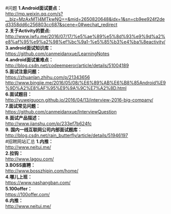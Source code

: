 #问题
**1.Android面试要点：**</br>http://mp.weixin.qq.com/s?__biz=MzAxMTI4MTkwNQ==&mid=2650820648&idx=1&sn=cb9ee924f2ded3358dd6c256803cc687&scene=0#wechat_redirect</br>
**2.关于Activity的要点:**</br>http://www.iwfu.me/2016/07/17/%e5%ae%89%e5%8d%93%e9%9d%a2%e8%af%95%e9%a2%98%ef%bc%9a1-%e5%85%b3%e4%ba%8eactivity/</br>
**3.android面试知识库：**</br>https://github.com/canmeidanxue/LearningNotes</br>
**4.android面试重难点：**</br>http://blog.csdn.net/codeemperor/article/details/51004189</br>
**5.面试注意问题：**</br>https://zhuanlan.zhihu.com/p/21343656</br>
http://www.bingjie.me/2016/05/08/%E6%89%AB%E6%B8%85Android%E9%9D%A2%E8%AF%95%E9%9A%9C%E7%A2%8D.html</br>
**6.面试题目：**</br>http://yuweiguocn.github.io/2016/04/13/interview-2016-big-company/</br>
**7.面试常见问题：**</br>https://github.com/canmeidanxue/InterviewQuestion</br>
**8.面试产品描述：**</br>http://www.jianshu.com/p/233ef7b624fc</br>
**9. 国内一线互联网公司内部面试题库：**</br>http://blog.csdn.net/rain_butterfly/article/details/51946197</br>
#招聘网站汇总
**1.内推：**</br>http://www.neitui.me/</br>
**2.拉钩：**</br>http://www.lagou.com/</br>
**3.BOSS直聘：**</br>http://www.bosszhipin.com/home/</br>
**4.哪儿上班：**</br>https://www.nashangban.com/</br>
**5.100offer：**</br>https://100offer.com/</br>
**6.内推：**</br>http://www.neitui.me/</br>

